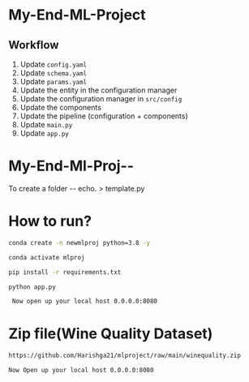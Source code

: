 # My-End-ML-Project

## Workflow

1. Update `config.yaml`
2. Update `schema.yaml`
3. Update `params.yaml`
4. Update the entity in the configuration manager
5. Update the configuration manager in `src/config`
6. Update the components
7. Update the pipeline (configuration + components)
8. Update `main.py`
9. Update `app.py`

# My-End-Ml-Proj--

To create a folder -- echo. > template.py

# How to run?
 
 ```bash
 conda create -n newmlproj python=3.8 -y 
```

  ```bash
 conda activate mlproj
 ```
 
 ```bash
 pip install -r requirements.txt
 ```
 
  ```bash
 python app.py
 ```

```bash
 Now open up your local host 0.0.0.0:8080
```

 # Zip file(Wine Quality Dataset)

```bash
https://github.com/Harishga21/mlproject/raw/main/winequality.zip
```

 ```bash
 Now Open up your local host 0.0.0.0:8080
```